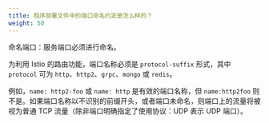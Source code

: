 ```yaml
---
title: 程序部署文件中的端口命名约定是怎么样的？
weight: 50
---
```


命名端口：服务端口必须进行命名。

为利用 Istio 的路由功能，端口名称必须是 `protocol-suffix` 形式，其中 `protocol` 可为 `http`、`http2`、`grpc`、`mongo` 或 `redis`。

例如，`name: http2-foo` 或 `name: http` 是有效的端口名称，但 `name:http2foo` 则不是。如果端口名称以不识别的前缀开头，或者端口未命名，则端口上的流量将被视为普通 TCP 流量（除非端口明确指定了使用协议：UDP 表示 UDP 端口）。